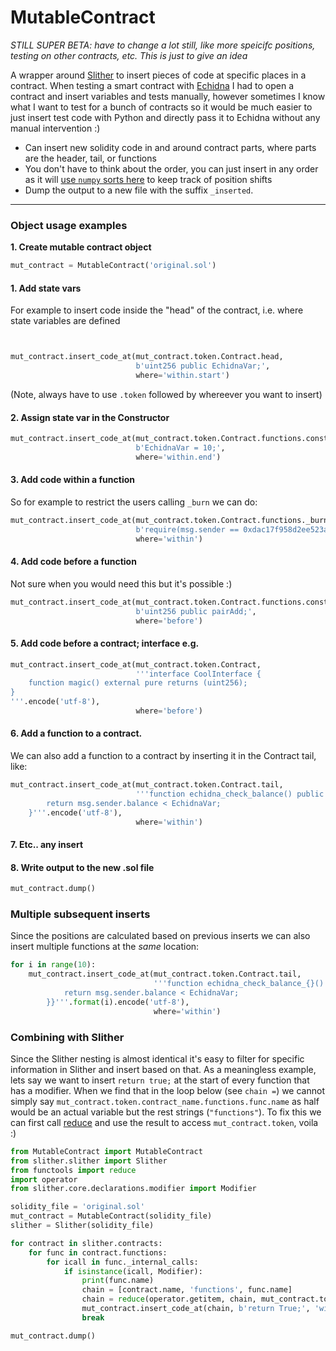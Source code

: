 # MutableContract

_STILL SUPER BETA: have to change a lot still, like more speicifc positions, testing on other contracts, etc. This is just to give an idea_

A wrapper around [Slither](https://github.com/crytic/slither) to insert pieces of code at specific places in a contract. When testing a smart contract with [Echidna](https://github.com/crytic/echidna) I had to open a contract and insert variables and tests manually, however sometimes I know what I want to test for a bunch of contracts so it would be much easier to just insert test code with Python and directly pass it to Echidna without any manual intervention :)

- Can insert new solidity code in and around contract parts, where parts are the header, tail, or functions
- You don't have to think about the order, you can just insert in any order as it will [use `numpy` sorts here](https://github.com/AstraGodz/MutableContract/blob/da9576fc16f407cc5470d2187d374945673259f7/MutableContract.py#L71-L79) to keep track of position shifts
- Dump the output to a new file with the suffix `_inserted`. 

---

### Object usage examples

<b> 1. Create mutable contract object </b>
  
  ```python
  mut_contract = MutableContract('original.sol')
  ```
  

#### 1. Add state vars

For example to insert code inside the "head" of the contract, i.e. where state variables are defined

```python


mut_contract.insert_code_at(mut_contract.token.Contract.head,
                            b'uint256 public EchidnaVar;',
                            where='within.start')
```
(Note, always have to use `.token` followed by whereever you want to insert)

#### 2. Assign state var in the Constructor
```Python
mut_contract.insert_code_at(mut_contract.token.Contract.functions.constructor,
                            b'EchidnaVar = 10;',
                            where='within.end')
```

#### 3. Add code within a function
So for example to restrict the users calling `_burn` we can do:

```python
mut_contract.insert_code_at(mut_contract.token.Contract.functions._burn,
                            b'require(msg.sender == 0xdac17f958d2ee523a2206206994597c13d831ec7);',
                            where='within')
```

#### 4. Add code before a function
Not sure when you would need this but it's possible :)
```python
mut_contract.insert_code_at(mut_contract.token.Contract.functions.constructor,
                            b'uint256 public pairAdd;',
                            where='before')
```

#### 5. Add code before a contract; interface e.g.

```python
mut_contract.insert_code_at(mut_contract.token.Contract,
                            '''interface CoolInterface {
    function magic() external pure returns (uint256);
}
'''.encode('utf-8'),
                            where='before')
```

#### 6. Add a function to a contract.

We can also add a function to a contract by inserting it in the Contract tail, like:

```python
mut_contract.insert_code_at(mut_contract.token.Contract.tail,
                            '''function echidna_check_balance() public returns(bool) {
        return msg.sender.balance < EchidnaVar;
    }'''.encode('utf-8'),
                            where='within')
```

#### 7. Etc.. any insert

#### 8. Write output to the new .sol file

```python
mut_contract.dump()
```

### Multiple subsequent inserts
Since the positions are calculated based on previous inserts we can also insert multiple functions at the _same_ location:
```python
for i in range(10):
    mut_contract.insert_code_at(mut_contract.token.Contract.tail,
                                '''function echidna_check_balance_{}() public returns(bool) {{
            return msg.sender.balance < EchidnaVar;
        }}'''.format(i).encode('utf-8'),
                                where='within')

```

### Combining with Slither

Since the Slither nesting is almost identical it's easy to filter for specific information in Slither and insert based
on that. As a meaningless example, lets say we want to insert `return true;` at the start of every function that has a
modifier. When we find that in the loop below (see `chain =`) we cannot simply
say `mut_contract.token.contract_name.functions.func.name` as half would be an actual variable but the rest
strings (`"functions"`). To fix this we can first
call [reduce](https://docs.python.org/3/library/functools.html#functools.reduce) and use the result to
access `mut_contract.token`, voila :)

```python
from MutableContract import MutableContract
from slither.slither import Slither
from functools import reduce
import operator
from slither.core.declarations.modifier import Modifier

solidity_file = 'original.sol'
mut_contract = MutableContract(solidity_file)
slither = Slither(solidity_file)

for contract in slither.contracts:
    for func in contract.functions:
        for icall in func._internal_calls:
            if isinstance(icall, Modifier):
                print(func.name)
                chain = [contract.name, 'functions', func.name]
                chain = reduce(operator.getitem, chain, mut_contract.token)
                mut_contract.insert_code_at(chain, b'return True;', 'within.start')
                break

mut_contract.dump()

```
